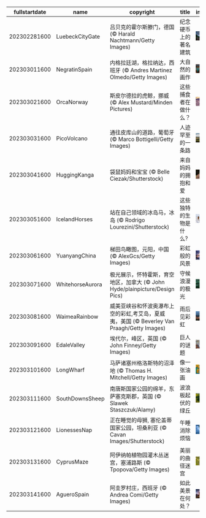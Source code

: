 |fullstartdate|name|copyright|title|image|
|--|--|--|--|--|
202302281600|LuebeckCityGate|吕贝克的霍尔斯滕门，德国 (© Harald Nachtmann/Getty Images)|纪念硬币上的著名建筑|![](/zh-CN/2023/03/202302281600LuebeckCityGate.jpg)|
202303011600|NegratinSpain|内格拉廷湖，格拉纳达，西班牙 (© Andres Martinez Olmedo/Getty Images)|大自然的画作|![](/zh-CN/2023/03/202303011600NegratinSpain.jpg)|
202303021600|OrcaNorway|斯皮尔德拉的虎鲸，挪威 (© Alex Mustard/Minden Pictures)|这些捕食者在做什么？|![](/zh-CN/2023/03/202303021600OrcaNorway.jpg)|
202303031600|PicoVolcano|通往皮库山的道路，葡萄牙 (© Marco Bottigelli/Getty Images)|人迹罕至的一条路|![](/zh-CN/2023/03/202303031600PicoVolcano.jpg)|
202303041600|HuggingKanga|袋鼠妈妈和宝宝 (© Belle Ciezak/Shutterstock)|来自妈妈的拥抱和爱|![](/zh-CN/2023/03/202303041600HuggingKanga.jpg)|
202303051600|IcelandHorses|站在自己领域的冰岛马，冰岛 (© Rodrigo Lourezini/Shutterstock)|这些独特的生物是什么?|![](/zh-CN/2023/03/202303051600IcelandHorses.jpg)|
202303061600|YuanyangChina|梯田鸟瞰图，元阳，中国 (© AlexGcs/Getty Images)|彩虹般的风景|![](/zh-CN/2023/03/202303061600YuanyangChina.jpg)|
202303071600|WhitehorseAurora|极光展示，怀特霍斯，育空地区，加拿大 (© John Hyde/plainpicture/Design Pics)|守候浪漫的极光|![](/zh-CN/2023/03/202303071600WhitehorseAurora.jpg)|
202303081600|WaimeaRainbow|威美亚峡谷和怀波奥瀑布上空的彩虹,考艾岛，夏威夷，美国 (© Beverley Van Praagh/Getty Images)|雨后见彩虹|![](/zh-CN/2023/03/202303081600WaimeaRainbow.jpg)|
202303091600|EdaleValley|埃代尔，峰区，英国 (© John Finney/Getty Images)|巨人的谜题|![](/zh-CN/2023/03/202303091600EdaleValley.jpg)|
202303101600|LongWharf|马萨诸塞州格洛斯特的沼泽地 (© Thomas H. Mitchell/Getty Images)|像一张油画|![](/zh-CN/2023/03/202303101600LongWharf.jpg)|
202303111600|SouthDownsSheep|南唐斯国家公园的绵羊，东萨塞克斯郡，英国 (© Slawek Staszczuk/Alamy)|波浪板起伏的绿丘|![](/zh-CN/2023/03/202303111600SouthDownsSheep.jpg)|
202303121600|LionessesNap|正在睡觉的母狮, 塞伦盖蒂国家公园，坦桑利亚 (© Cavan Images/Shutterstock)|午睡消除烦恼|![](/zh-CN/2023/03/202303121600LionessesNap.jpg)|
202303131600|CyprusMaze|阿伊纳帕植物园灌木丛迷宫，塞浦路斯 (© Tpopova/Getty Images)|美丽的曲径迷宫|![](/zh-CN/2023/03/202303131600CyprusMaze.jpg)|
202303141600|AgueroSpain|阿圭罗村庄，西班牙 (© Andrea Comi/Getty Images)|如此美景在何处？|![](/zh-CN/2023/03/202303141600AgueroSpain.jpg)|
